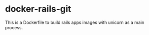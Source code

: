 # docker-rails-git

This is a Dockerfile to build rails apps images with unicorn as a main process. 

